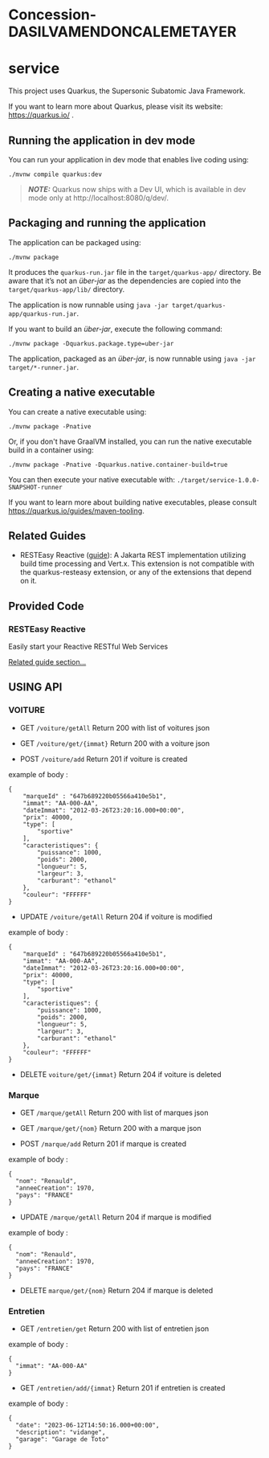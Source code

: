 # Concession-DASILVAMENDONCALEMETAYER

# service

This project uses Quarkus, the Supersonic Subatomic Java Framework.

If you want to learn more about Quarkus, please visit its website: https://quarkus.io/ .

## Running the application in dev mode

You can run your application in dev mode that enables live coding using:
```shell script
./mvnw compile quarkus:dev
```

> **_NOTE:_**  Quarkus now ships with a Dev UI, which is available in dev mode only at http://localhost:8080/q/dev/.

## Packaging and running the application

The application can be packaged using:
```shell script
./mvnw package
```
It produces the `quarkus-run.jar` file in the `target/quarkus-app/` directory.
Be aware that it’s not an _über-jar_ as the dependencies are copied into the `target/quarkus-app/lib/` directory.

The application is now runnable using `java -jar target/quarkus-app/quarkus-run.jar`.

If you want to build an _über-jar_, execute the following command:
```shell script
./mvnw package -Dquarkus.package.type=uber-jar
```

The application, packaged as an _über-jar_, is now runnable using `java -jar target/*-runner.jar`.

## Creating a native executable

You can create a native executable using: 
```shell script
./mvnw package -Pnative
```

Or, if you don't have GraalVM installed, you can run the native executable build in a container using: 
```shell script
./mvnw package -Pnative -Dquarkus.native.container-build=true
```

You can then execute your native executable with: `./target/service-1.0.0-SNAPSHOT-runner`

If you want to learn more about building native executables, please consult https://quarkus.io/guides/maven-tooling.

## Related Guides

- RESTEasy Reactive ([guide](https://quarkus.io/guides/resteasy-reactive)): A Jakarta REST implementation utilizing build time processing and Vert.x. This extension is not compatible with the quarkus-resteasy extension, or any of the extensions that depend on it.

## Provided Code

### RESTEasy Reactive

Easily start your Reactive RESTful Web Services

[Related guide section...](https://quarkus.io/guides/getting-started-reactive#reactive-jax-rs-resources)

## USING API

### VOITURE

* GET `/voiture/getAll`
 Return 200 with list of voitures json

* GET `/voiture/get/{immat}`
  Return 200 with a voiture json

* POST `/voiture/add`
  Return 201 if voiture is created

example of body :
```
{
    "marqueId" : "647b689220b05566a410e5b1",
    "immat": "AA-000-AA",
    "dateImmat": "2012-03-26T23:20:16.000+00:00",
    "prix": 40000,
    "type": [
        "sportive"
    ],
    "caracteristiques": {
        "puissance": 1000,
        "poids": 2000,
        "longueur": 5,
        "largeur": 3,
        "carburant": "ethanol"
    },
    "couleur": "FFFFFF"
}
```

* UPDATE `/voiture/getAll`
  Return 204 if voiture is modified

example of body :
```
{
    "marqueId" : "647b689220b05566a410e5b1",
    "immat": "AA-000-AA",
    "dateImmat": "2012-03-26T23:20:16.000+00:00",
    "prix": 40000,
    "type": [
        "sportive"
    ],
    "caracteristiques": {
        "puissance": 1000,
        "poids": 2000,
        "longueur": 5,
        "largeur": 3,
        "carburant": "ethanol"
    },
    "couleur": "FFFFFF"
}
```

* DELETE `voiture/get/{immat}`
  Return 204 if voiture is deleted


### Marque

* GET `/marque/getAll`
  Return 200 with list of marques json

* GET `/marque/get/{nom}`
  Return 200 with a marque json

* POST `/marque/add`
  Return 201 if marque is created

example of body :
```
{
  "nom": "Renauld",
  "anneeCreation": 1970,
  "pays": "FRANCE"
}
```

* UPDATE `/marque/getAll`
  Return 204 if marque is modified

example of body :
```
{
  "nom": "Renauld",
  "anneeCreation": 1970,
  "pays": "FRANCE"
}
```

* DELETE `marque/get/{nom}`
  Return 204 if marque is deleted

### Entretien

* GET `/entretien/get`
  Return 200 with list of entretien json

example of body :
```
{
  "immat": "AA-000-AA"
}
```

* GET `/entretien/add/{immat}`
  Return 201 if entretien is created

example of body :
```
{
  "date": "2023-06-12T14:50:16.000+00:00",
  "description": "vidange", 
  "garage": "Garage de Toto"
}
```
